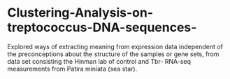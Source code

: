 # Clustering-Analysis-on-treptococcus-DNA-sequences-
Explored ways of extracting meaning from expression data independent of the preconceptions about the structure of the samples or gene sets, from data set consisting the Hinman lab of control and Tbr- RNA-seq measurements from Patira miniata (sea star).
